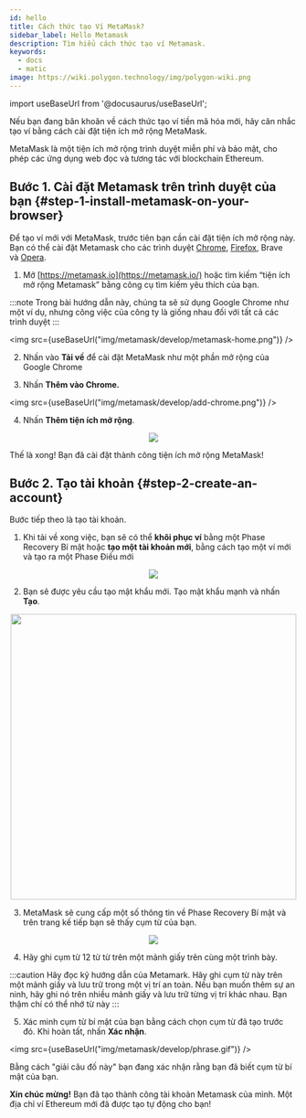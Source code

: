 ```yaml
---
id: hello
title: Cách thức tạo Ví MetaMask?
sidebar_label: Hello Metamask
description: Tìm hiểu cách thức tạo ví Metamask.
keywords:
  - docs
  - matic
image: https://wiki.polygon.technology/img/polygon-wiki.png
---
```

import useBaseUrl from '@docusaurus/useBaseUrl';

Nếu bạn đang băn khoăn về cách thức tạo ví tiền mã hóa mới, hãy cân nhắc tạo ví bằng cách cài đặt tiện ích mở rộng MetaMask.

MetaMask là một tiện ích mở rộng trình duyệt miễn phí và bảo mật, cho phép các ứng dụng web đọc và tương tác với blockchain Ethereum.

## Bước 1. Cài đặt Metamask trên trình duyệt của bạn {#step-1-install-metamask-on-your-browser}

Để tạo ví mới với MetaMask, trước tiên bạn cần cài đặt tiện ích mở rộng này. Bạn có thể cài đặt Metamask cho các trình duyệt [Chrome](https://chrome.google.com/webstore/detail/nkbihfbeogaeaoehlefnkodbefgpgknn), [Firefox](https://addons.mozilla.org/en-US/firefox/addon/ether-metamask/), Brave và [Opera](https://addons.opera.com/en/extensions/details/metamask/).

1. Mở [https://metamask.io](https://metamask.io/) hoặc tìm kiếm “tiện ích mở rộng Metamask” bằng công cụ tìm kiếm yêu thích của bạn.

:::note
Trong bài hướng dẫn này, chúng ta sẽ sử dụng Google Chrome như một ví dụ, nhưng công việc của công ty là giống nhau đối với tất cả các trình duyệt
:::

<img src={useBaseUrl("img/metamask/develop/metamask-home.png")} />

2. Nhấn vào **Tải về** để cài đặt MetaMask như một phần mở rộng của Google Chrome

3. Nhấn **Thêm vào Chrome.**

<img src={useBaseUrl("img/metamask/develop/add-chrome.png")} />

4. Nhấn **Thêm tiện ích mở rộng**.

<div align="center">
<img src={useBaseUrl("img/metamask/develop/add-extension.png")} />
</div>

Thế là xong! Bạn đã cài đặt thành công tiện ích mở rộng MetaMask!

## Bước 2. Tạo tài khoản {#step-2-create-an-account}

Bước tiếp theo là tạo tài khoản.

1. Khi tải về xong việc, bạn sẽ có thể **khôi phục ví** bằng một Phase Recovery Bí mật hoặc **tạo một tài khoản mới**, bằng cách tạo một ví mới và tạo ra một Phase Điều mới

<div align="center">
<img src={useBaseUrl("img/metamask/develop/new-metamask.png")} />
</div>

2. Bạn sẽ được yêu cầu tạo mật khẩu mới. Tạo mật khẩu mạnh và nhấn **Tạo**.

<div align="center" >
<img width="500" src={useBaseUrl("img/metamask/develop/create-password.png")} />
</div>

3. MetaMask sẽ cung cấp một số thông tin về Phase Recovery Bí mật và trên trang kế tiếp bạn sẽ thấy cụm từ của bạn.

<div align="center" >
<img  src={useBaseUrl("img/metamask/develop/reveal-phrase.png")} />
</div>


4. Hãy ghi cụm từ 12 từ từ trên một mảnh giấy trên cùng một trình bày.

:::caution
Hãy đọc kỹ hướng dẫn của Metamark. Hãy ghi cụm từ này trên một mảnh giấy và lưu trữ trong một vị trí an toàn. Nếu bạn muốn thêm sự an ninh, hãy ghi nó trên nhiều mảnh giấy và lưu trữ từng vị trí khác nhau. Bạn thậm chí có thể nhớ từ này
:::

5. Xác minh cụm từ bí mật của bạn bằng cách chọn cụm từ đã tạo trước đó. Khi hoàn tất, nhấn **Xác nhận**.

<img src={useBaseUrl("img/metamask/develop/phrase.gif")} />

Bằng cách "giải câu đố này" bạn đang xác nhận rằng bạn đã biết cụm từ bí mật của bạn.

**Xin chúc mừng!** Bạn đã tạo thành công tài khoản Metamask của mình. Một địa chỉ ví Ethereum mới đã được tạo tự động cho bạn!